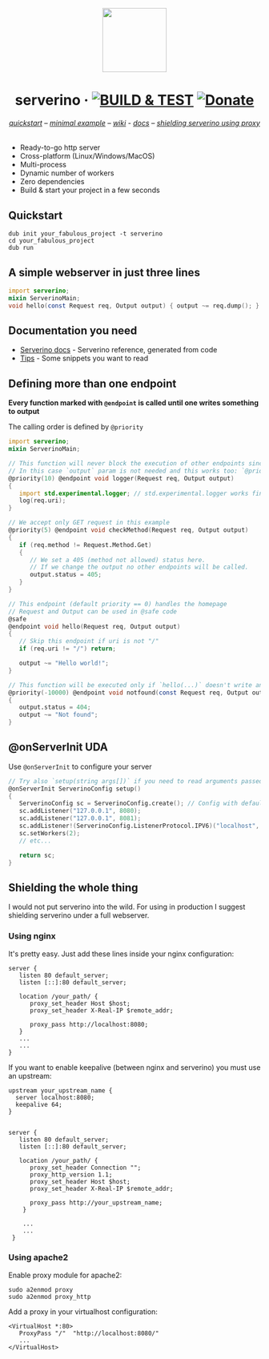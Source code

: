 <p align="center">
    <picture>
      <img src="https://github.com/trikko/serverino/assets/647157/a6f462fa-8b76-43c3-9855-0671e704aa6c" height="128">
    </picture>
    <h1 align="center">serverino &middot; <a href="https://github.com/trikko/serverino/actions/workflows/d.yml"><img src="https://github.com/trikko/serverino/actions/workflows/d.yml/badge.svg" alt="BUILD &amp; TEST" style="max-width: 100%;"></a> <a href="https://paypal.me/andreafontana/5" rel="nofollow"><img src="https://camo.githubusercontent.com/cf3676b83230f6252e02c8bb9a707eb163872978c52a99389ad0b164c240e8e2/68747470733a2f2f696d672e736869656c64732e696f2f62616467652f70617970616c2d6275795f6d655f615f626565722d4646454630303f6c6f676f3d70617970616c266c6f676f436f6c6f723d7768697465" alt="Donate" data-canonical-src="https://img.shields.io/badge/paypal-buy_me_a_beer-FFEF00?logo=paypal&amp;logoColor=white" style="max-width: 100%;"></a></h1>
</p> 
<h6>
<p align="center">
<a href="#quickstart">quickstart</a> – <a href="#a-simple-webserver-in-just-three-lines">minimal example</a> – <a href="https://github.com/trikko/serverino/wiki/">wiki</a> - <a href="#documentation-you-need">docs</a> – <a href="#shielding-the-whole-thing">shielding serverino using proxy</a>
</p>
</h6>



* Ready-to-go http server
* Cross-platform (Linux/Windows/MacOS)
* Multi-process
* Dynamic number of workers
* Zero dependencies
* Build & start your project in a few seconds

## Quickstart
```
dub init your_fabulous_project -t serverino
cd your_fabulous_project
dub run
```

## A simple webserver in just three lines
```d
import serverino;
mixin ServerinoMain;
void hello(const Request req, Output output) { output ~= req.dump(); }
```

## Documentation you need
* [Serverino docs](https://trikko.github.io/serverino/) - Serverino reference, generated from code
* [Tips](https://github.com/trikko/serverino/wiki/) - Some snippets you want to read

## Defining more than one endpoint
**Every function marked with ```@endpoint``` is called until one writes something to output**

The calling order is defined by ```@priority```

```d
import serverino;
mixin ServerinoMain;

// This function will never block the execution of other endpoints since it doesn't write anything to output
// In this case `output` param is not needed and this works too: `@priority(10) @endpoint void logger(Request req)`
@priority(10) @endpoint void logger(Request req, Output output)
{
   import std.experimental.logger; // std.experimental.logger works fine!
   log(req.uri);
}

// We accept only GET request in this example
@priority(5) @endpoint void checkMethod(Request req, Output output)
{
   if (req.method != Request.Method.Get)
   {
      // We set a 405 (method not allowed) status here. 
      // If we change the output no other endpoints will be called.
      output.status = 405;
   }
}

// This endpoint (default priority == 0) handles the homepage
// Request and Output can be used in @safe code
@safe
@endpoint void hello(Request req, Output output)
{
   // Skip this endpoint if uri is not "/"
   if (req.uri != "/") return;

   output ~= "Hello world!";
}

// This function will be executed only if `hello(...)` doesn't write anything to output.
@priority(-10000) @endpoint void notfound(const Request req, Output output)
{
   output.status = 404;
   output ~= "Not found";
}
```

## @onServerInit UDA
Use ```@onServerInit``` to configure your server
```d
// Try also `setup(string args[])` if you need to read arguments passed to your application
@onServerInit ServerinoConfig setup()
{
   ServerinoConfig sc = ServerinoConfig.create(); // Config with default params
   sc.addListener("127.0.0.1", 8080);
   sc.addListener("127.0.0.1", 8081);
   sc.addListener!(ServerinoConfig.ListenerProtocol.IPV6)("localhost", 8082); // IPV6
   sc.setWorkers(2);
   // etc...

   return sc;
}

```

## Shielding the whole thing
I would not put serverino into the wild. For using in production I suggest shielding serverino under a full webserver.

### Using nginx
It's pretty easy. Just add these lines inside your nginx configuration:

```
server {
   listen 80 default_server;
   listen [::]:80 default_server;
   
   location /your_path/ {
      proxy_set_header Host $host;
      proxy_set_header X-Real-IP $remote_addr;
      
      proxy_pass http://localhost:8080;
   }
   ...
   ...
}
```

If you want to enable keepalive (between nginx and serverino) you must use an upstream:

```
upstream your_upstream_name {
  server localhost:8080;
  keepalive 64;
}


server {
   listen 80 default_server;
   listen [::]:80 default_server;

   location /your_path/ {
      proxy_set_header Connection "";
      proxy_http_version 1.1;
      proxy_set_header Host $host;
      proxy_set_header X-Real-IP $remote_addr;
      
      proxy_pass http://your_upstream_name;
    }
    
    ...
    ...
 }
```
### Using apache2
Enable proxy module for apache2:
```
sudo a2enmod proxy
sudo a2enmod proxy_http
```

Add a proxy in your virtualhost configuration:
```
<VirtualHost *:80>
   ProxyPass "/"  "http://localhost:8080/"
   ...
</VirtualHost>
```
